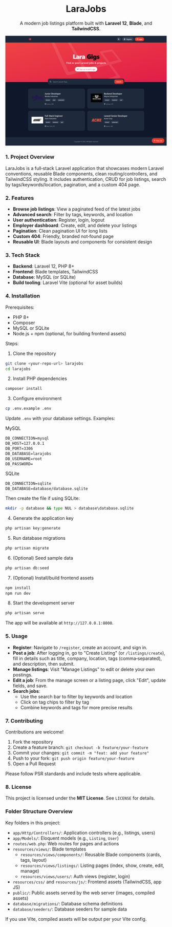 <h1 align="center">LaraJobs</h1>
<p align="center">
  A modern job listings platform built with <b>Laravel 12</b>, <b>Blade</b>, and <b>TailwindCSS</b>.
</p>

![Homepage](public/images/home.png)

### 1. Project Overview

LaraJobs is a full‑stack Laravel application that showcases modern Laravel conventions, reusable Blade components, clean routing/controllers, and TailwindCSS styling. It includes authentication, CRUD for job listings, search by tags/keywords/location, pagination, and a custom 404 page.

### 2. Features

- **Browse job listings**: View a paginated feed of the latest jobs
- **Advanced search**: Filter by tags, keywords, and location
- **User authentication**: Register, login, logout
- **Employer dashboard**: Create, edit, and delete your listings
- **Pagination**: Clean pagination UI for long lists
- **Custom 404**: Friendly, branded not‑found page
- **Reusable UI**: Blade layouts and components for consistent design

### 3. Tech Stack

- **Backend**: Laravel 12, PHP 8+
- **Frontend**: Blade templates, TailwindCSS
- **Database**: MySQL (or SQLite)
- **Build tooling**: Laravel Vite (optional for asset builds)

### 4. Installation

Prerequisites:
- PHP 8+
- Composer
- MySQL or SQLite
- Node.js + npm (optional, for building frontend assets)

Steps:
1. Clone the repository

```bash
git clone <your-repo-url> larajobs
cd larajobs
```

2. Install PHP dependencies

```bash
composer install
```

3. Configure environment

```bash
cp .env.example .env
```

Update `.env` with your database settings. Examples:

MySQL

```env
DB_CONNECTION=mysql
DB_HOST=127.0.0.1
DB_PORT=3306
DB_DATABASE=larajobs
DB_USERNAME=root
DB_PASSWORD=
```

SQLite

```env
DB_CONNECTION=sqlite
DB_DATABASE=database/database.sqlite
```

Then create the file if using SQLite:

```bash
mkdir -p database && type NUL > database\database.sqlite
```

4. Generate the application key

```bash
php artisan key:generate
```

5. Run database migrations

```bash
php artisan migrate
```

6. (Optional) Seed sample data

```bash
php artisan db:seed
```

7. (Optional) Install/build frontend assets

```bash
npm install
npm run dev
```

8. Start the development server

```bash
php artisan serve
```

The app will be available at `http://127.0.0.1:8000`.

### 5. Usage

- **Register**: Navigate to `/register`, create an account, and sign in.
- **Post a job**: After logging in, go to "Create Listing" (or `/listings/create`), fill in details such as title, company, location, tags (comma‑separated), and description, then submit.
- **Manage listings**: Visit "Manage Listings" to edit or delete your own postings.
- **Edit a job**: From the manage screen or a listing page, click "Edit", update fields, and save.
- **Search jobs**:
  - Use the search bar to filter by keywords and location
  - Click on tag chips to filter by tag
  - Combine keywords and tags for more precise results

### 7. Contributing

Contributions are welcome!

1. Fork the repository
2. Create a feature branch: `git checkout -b feature/your-feature`
3. Commit your changes: `git commit -m "feat: add your feature"`
4. Push to your fork: `git push origin feature/your-feature`
5. Open a Pull Request

Please follow PSR standards and include tests where applicable.

### 8. License

This project is licensed under the **MIT License**. See `LICENSE` for details.

### Folder Structure Overview

Key folders in this project:

- `app/Http/Controllers/`: Application controllers (e.g., listings, users)
- `app/Models/`: Eloquent models (e.g., `Listing`, `User`)
- `routes/web.php`: Web routes for pages and actions
- `resources/views/`: Blade templates
  - `resources/views/components/`: Reusable Blade components (cards, tags, layout)
  - `resources/views/listings/`: Listing pages (index, show, create, edit, manage)
  - `resources/views/users/`: Auth views (register, login)
- `resources/css/` and `resources/js/`: Frontend assets (TailwindCSS, app JS)
- `public/`: Public assets served by the web server (images, compiled assets)
- `database/migrations/`: Database schema definitions
- `database/seeders/`: Database seeders for sample data

If you use Vite, compiled assets will be output per your Vite config.
